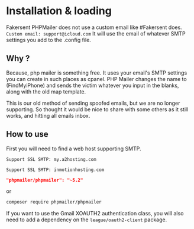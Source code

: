 # Installation & loading

Fakersent PHPMailer does not use a custom email like #Fakersent does.
```Custom email: support@icloud.com```
It will use the email of whatever SMTP settings you add to the .config file.

## Why ?
Because, php mailer is something free.
It uses your email's SMTP settings you can create in such places as cpanel. PHP Mailer changes the name to (FindMyiPhone) and sends the victim whatever you input in the blanks, along with the old map template.

This is our old method of sending spoofed emails, but we are no longer supporting. So thought it would be nice to share with some others as it still works, and hitting all emails inbox. 

## How to use
First you will need to find a web host supporting SMTP.

```Support SSL SMTP: my.a2hosting.com```

```Support SSL SMTP: inmotionhosting.com```



```json
"phpmailer/phpmailer": "~5.2"
```

or

```sh
composer require phpmailer/phpmailer
```

If you want to use the Gmail XOAUTH2 authentication class, you will also need to add a dependency on the `league/oauth2-client` package.
